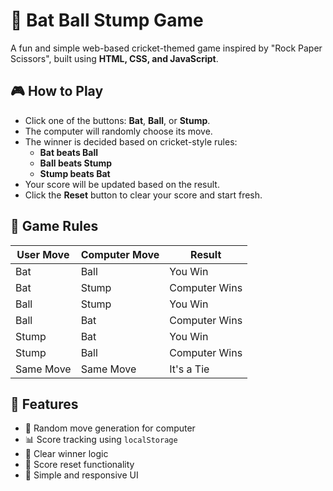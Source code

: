 # 🏏 Bat Ball Stump Game

A fun and simple web-based cricket-themed game inspired by "Rock Paper Scissors", built using **HTML, CSS, and JavaScript**.

## 🎮 How to Play

- Click one of the buttons: **Bat**, **Ball**, or **Stump**.
- The computer will randomly choose its move.
- The winner is decided based on cricket-style rules:
  - **Bat beats Ball**
  - **Ball beats Stump**
  - **Stump beats Bat**
- Your score will be updated based on the result.
- Click the **Reset** button to clear your score and start fresh.

## 🧠 Game Rules

| User Move | Computer Move | Result        |
|-----------|----------------|----------------|
| Bat       | Ball           | You Win        |
| Bat       | Stump          | Computer Wins  |
| Ball      | Stump          | You Win        |
| Ball      | Bat            | Computer Wins  |
| Stump     | Bat            | You Win        |
| Stump     | Ball           | Computer Wins  |
| Same Move | Same Move      | It's a Tie     |

## 💾 Features

- 🔁 Random move generation for computer
- 📊 Score tracking using `localStorage`
- 🎯 Clear winner logic
- 🧹 Score reset functionality
- 🎨 Simple and responsive UI

